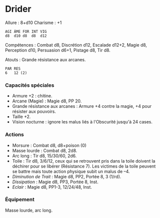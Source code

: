 # Drider

Allure : 8+d10
Charisme : +1

	AGI	ÂME	FOR	INT	VIG
	d8	d10	d8	d8	d12

Compétences : Combat d8, Discrétion d12, Escalade d12+2, Magie d8, Perception d10, Persuasion d6+1, Pistage d8, Tir d8.

Atouts : Grande résistance aux arcanes.

	PAR	RES
	6	12 (2)

### Capacités spéciales
- Armure +2 : chitine.
- Arcane (Magie) : Magie d8, PP 20.
- Grande résistance aux arcanes : Armure +4 contre la magie, +4 pour résister aux pouvoirs.
- Taille +2.
- Vision nocturne : ignore les malus liés à l'Obscurité jusqu'à 24 cases.

### Actions
- Morsure : Combat d8, d8+poison (0)
- Masse lourde : Combat d8, 2d8.
- Arc long : Tir d8, 15/30/60, 2d6.
- Toile : Tir d8, 3/6/12, ceux qui se retrouvent pris dans la toile doivent la déchirer pour se libérer (Résistance 7). Les victimes de la toile peuvent se battre mais toute action physique subit un malus de –4.
- _Diminution de Trait_ : Magie d8, PP2, Portée 8, 3 (1/rd).
- _Dissipation_ : Magie d8, PP3, Portée 8, Inst.
- _Eclair_ : Magie d8, PP1-3, 12/24/48, Inst.

### Équipement
Masse lourde, arc long.
